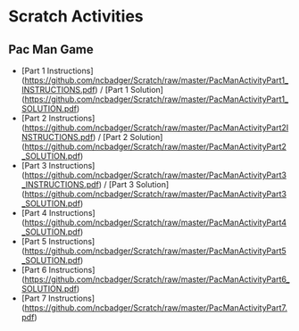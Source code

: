 Scratch Activities
==================

Pac Man Game
------------
* [Part 1 Instructions] (https://github.com/ncbadger/Scratch/raw/master/PacManActivityPart1_INSTRUCTIONS.pdf) / [Part 1 Solution] (https://github.com/ncbadger/Scratch/raw/master/PacManActivityPart1_SOLUTION.pdf)
* [Part 2 Instructions] (https://github.com/ncbadger/Scratch/raw/master/PacManActivityPart2INSTRUCTIONS.pdf) / [Part 2 Solution] (https://github.com/ncbadger/Scratch/raw/master/PacManActivityPart2_SOLUTION.pdf)
* [Part 3 Instructions] (https://github.com/ncbadger/Scratch/raw/master/PacManActivityPart3_INSTRUCTIONS.pdf) / [Part 3 Solution] (https://github.com/ncbadger/Scratch/raw/master/PacManActivityPart3_SOLUTION.pdf)
* [Part 4 Instructions] (https://github.com/ncbadger/Scratch/raw/master/PacManActivityPart4_SOLUTION.pdf)
* [Part 5 Instructions] (https://github.com/ncbadger/Scratch/raw/master/PacManActivityPart5_SOLUTION.pdf)
* [Part 6 Instructions] (https://github.com/ncbadger/Scratch/raw/master/PacManActivityPart6_SOLUTION.pdf)
* [Part 7 Instructions] (https://github.com/ncbadger/Scratch/raw/master/PacManActivityPart7.pdf)
